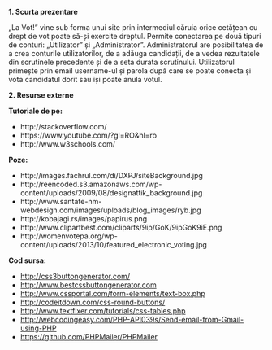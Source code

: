 <strong>1. Scurta prezentare </strong>
<p>„La Vot!” vine sub forma unui site prin intermediul căruia orice cetățean cu drept de vot poate să-și exercite dreptul. Permite conectarea pe două tipuri de conturi: „Utilizator” și „Administrator”. Administratorul are posibilitatea de a crea conturile utilizatorilor, de a adăuga candidații, de a vedea rezultatele din scrutinele precedente și de a seta durata scrutinului. Utilizatorul primește prin email username-ul și parola după care se poate conecta și vota candidatul dorit sau își poate anula votul.</p>

<strong>2. Resurse externe </strong><p></p>
<strong> Tutoriale de pe: </strong>
 <ul>
    <li> http://stackoverflow.com/ </li>
    <li> https://www.youtube.com/?gl=RO&hl=ro </li>
    <li> http://www.w3schools.com/ </li>
  </ul>
  
  <strong> Poze: </strong>
   <ul>
      <li> http://images.fachrul.com/di/DXPJ/siteBackground.jpg </li>
      <li>	http://reencoded.s3.amazonaws.com/wp-content/uploads/2009/08/designattik_background.jpg</li>
      <li>	http://www.santafe-nm-webdesign.com/images/uploads/blog_images/ryb.jpg</li>
      <li>	http://kobajagi.rs/images/papirus.png</li>
      <li>	http://www.clipartbest.com/cliparts/9ip/GoK/9ipGoK9iE.png</li>
      <li>	http://womenvotepa.org/wp-content/uploads/2013/10/featured_electronic_voting.jpg</li>
   </ul>
  
  <strong> Cod sursa: </strong>
     <ul>
         <li>	http://css3buttongenerator.com/</li>
         <li>	http://www.bestcssbuttongenerator.com</li>
         <li>	http://www.cssportal.com/form-elements/text-box.php</li>
         <li>	http://codeitdown.com/css-round-buttons/</li>
         <li>	http://www.textfixer.com/tutorials/css-tables.php</li>
         <li>	http://webcodingeasy.com/PHP-API039s/Send-email-from-Gmail-using-PHP</li>
         <li>	https://github.com/PHPMailer/PHPMailer</li>
     </ul>
  
     
